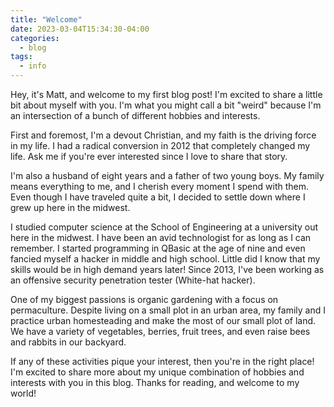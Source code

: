 ```yaml
---
title: "Welcome"
date: 2023-03-04T15:34:30-04:00
categories:
  - blog
tags:
  - info
---
```


Hey, it's Matt, and welcome to my first blog post! I'm excited to share a little bit about myself with you. I'm what you might call a bit "weird" because I'm an intersection of a bunch of different hobbies and interests.

First and foremost, I'm a devout Christian, and my faith is the driving force in my life. I had a radical conversion in 2012 that completely changed my life. Ask me if you're ever interested since I love to share that story.

I'm also a husband of eight years and a father of two young boys. My family means everything to me, and I cherish every moment I spend with them. Even though I have traveled quite a bit, I decided to settle down where I grew up here in the midwest.

I studied computer science at the School of Engineering at a university out here in the midwest. I have been an avid technologist for as long as I can remember. I started programming in QBasic at the age of nine and even fancied myself a hacker in middle and high school. Little did I know that my skills would be in high demand years later! Since 2013, I've been working as an offensive security penetration tester (White-hat hacker).

One of my biggest passions is organic gardening with a focus on permaculture. Despite living on a small plot in an urban area, my family and I practice urban homesteading and make the most of our small plot of land. We have a variety of vegetables, berries, fruit trees, and even raise bees and rabbits in our backyard.

If any of these activities pique your interest, then you're in the right place! I'm excited to share more about my unique combination of hobbies and interests with you in this blog. Thanks for reading, and welcome to my world!
